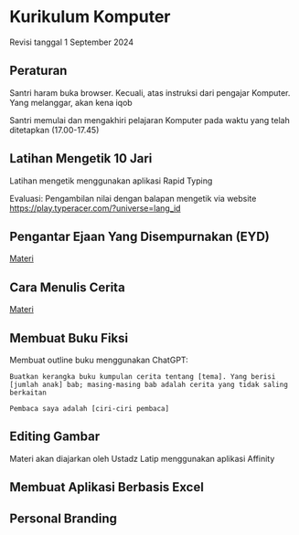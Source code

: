 # Kurikulum Komputer

Revisi tanggal 1 September 2024

## Peraturan

Santri haram buka browser. Kecuali, atas instruksi dari pengajar Komputer. Yang melanggar, akan kena iqob

Santri memulai dan mengakhiri pelajaran Komputer pada waktu yang telah ditetapkan (17.00-17.45)

## Latihan Mengetik 10 Jari

Latihan mengetik menggunakan aplikasi Rapid Typing

Evaluasi: Pengambilan nilai dengan balapan mengetik via website https://play.typeracer.com/?universe=lang_id

## Pengantar Ejaan Yang Disempurnakan (EYD)

[Materi](./materi-eyd.md)

## Cara Menulis Cerita

[Materi](./cara-menulis-cerita.md)

## Membuat Buku Fiksi

Membuat outline buku menggunakan ChatGPT:

```
Buatkan kerangka buku kumpulan cerita tentang [tema]. Yang berisi [jumlah anak] bab; masing-masing bab adalah cerita yang tidak saling berkaitan

Pembaca saya adalah [ciri-ciri pembaca]
```

## Editing Gambar

Materi akan diajarkan oleh Ustadz Latip menggunakan aplikasi Affinity

## Membuat Aplikasi Berbasis Excel

## Personal Branding
